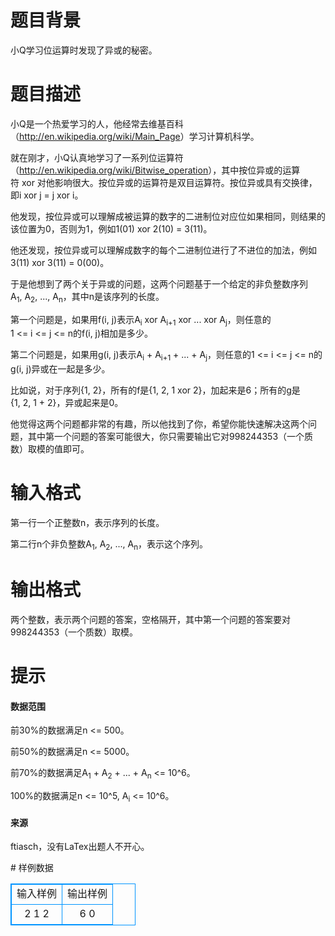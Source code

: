 # 

 
 # 题目背景 
<p>小Q学习位运算时发现了异或的秘密。</p> 

 
 # 题目描述 
<p>小Q是一个热爱学习的人，他经常去维基百科（<a href="http://en.wikipedia.org/wiki/Main_Page">http://en.wikipedia.org/wiki/Main_Page</a>）学习计算机科学。</p>

<p>就在刚才，小Q认真地学习了一系列位运算符（<a href="http://en.wikipedia.org/wiki/Bitwise_operation">http://en.wikipedia.org/wiki/Bitwise_operation</a>），其中按位异或的运算符&nbsp;xor&nbsp;对他影响很大。按位异或的运算符是双目运算符。按位异或具有交换律，即i&nbsp;xor&nbsp;j&nbsp;=&nbsp;j&nbsp;xor&nbsp;i。</p>

<p>他发现，按位异或可以理解成被运算的数字的二进制位对应位如果相同，则结果的该位置为0，否则为1，例如1(01)&nbsp;xor&nbsp;2(10)&nbsp;=&nbsp;3(11)。</p>

<p>他还发现，按位异或可以理解成数字的每个二进制位进行了不进位的加法，例如3(11)&nbsp;xor&nbsp;3(11)&nbsp;=&nbsp;0(00)。</p>

<p>于是他想到了两个关于异或的问题，这两个问题基于一个给定的非负整数序列A<sub>1</sub>,&nbsp;A<sub>2</sub>,&nbsp;...,&nbsp;A<sub>n</sub>，其中n是该序列的长度。</p>

<p>第一个问题是，如果用f(i,&nbsp;j)表示A<sub>i</sub>&nbsp;xor&nbsp;A<sub>i+1</sub>&nbsp;xor&nbsp;...&nbsp;xor&nbsp;A<sub>j</sub>，则任意的1&nbsp;&lt;=&nbsp;i&nbsp;&lt;=&nbsp;j&nbsp;&lt;=&nbsp;n的f(i,&nbsp;j)相加是多少。</p>

<p>第二个问题是，如果用g(i,&nbsp;j)表示A<sub>i</sub>&nbsp;+&nbsp;A<sub>i+1</sub>&nbsp;+&nbsp;...&nbsp;+&nbsp;A<sub>j</sub>，则任意的1&nbsp;&lt;=&nbsp;i&nbsp;&lt;=&nbsp;j&nbsp;&lt;=&nbsp;n的g(i,&nbsp;j)异或在一起是多少。</p>

<p>比如说，对于序列{1,&nbsp;2}，所有的f是{1,&nbsp;2,&nbsp;1&nbsp;xor&nbsp;2}，加起来是6；所有的g是{1,&nbsp;2,&nbsp;1&nbsp;+&nbsp;2}，异或起来是0。</p>

<p>他觉得这两个问题都非常的有趣，所以他找到了你，希望你能快速解决这两个问题，其中第一个问题的答案可能很大，你只需要输出它对998244353（一个质数）取模的值即可。</p> 

 
 # 输入格式 
<p>第一行一个正整数n，表示序列的长度。</p>

<p>第二行n个非负整数A<sub>1</sub>,&nbsp;A<sub>2</sub>,&nbsp;...,&nbsp;A<sub>n</sub>，表示这个序列。</p> 

 
 # 输出格式 
<p>两个整数，表示两个问题的答案，空格隔开，其中第一个问题的答案要对998244353（一个质数）取模。</p> 

 
 # 提示 
<h4>数据范围</h4>

<p>前30%的数据满足n&nbsp;&lt;=&nbsp;500。</p>

<p>前50%的数据满足n&nbsp;&lt;=&nbsp;5000。</p>

<p>前70%的数据满足A<sub>1</sub>&nbsp;+&nbsp;A<sub>2</sub>&nbsp;+&nbsp;...&nbsp;+&nbsp;A<sub>n</sub>&nbsp;&lt;=&nbsp;10^6。</p>

<p>100%的数据满足n&nbsp;&lt;=&nbsp;10^5,&nbsp;A<sub>i</sub>&nbsp;&lt;=&nbsp;10^6。</p>

<h4>来源</h4>

<p>ftiasch，没有LaTex出题人不开心。</p> 
# 样例数据
<style>
        table,table tr th, table tr td { border:1px solid #0094ff; }
        table { width: 200px; min-height: 25px; line-height: 25px; text-align: center; border-collapse: collapse;}   
    </style>
<table>
	<tr>
		<td>输入样例</td>
		<td>输出样例</td>
	</tr>
<tr><td>2
1 2
</td><td>6 0
</td></tr></table>
